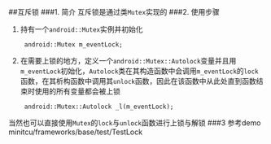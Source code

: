 ##互斥锁
###1. 简介
互斥锁是通过类`Mutex`实现的
###2. 使用步骤
1. 持有一个`android::Mutex`实例并初始化

		android::Mutex m_eventLock;
2. 在需要上锁的地方，定义一个`android::Mutex::Autolock`变量并且用`m_eventLock`初始化，`Autolock`类在其构造函数中会调用`m_eventLock`的`lock`函数，在其析构函数中调用其`unlock`函数，因此在该函数中从此处直到函数结束时使用的所有变量都会被上锁

		android::Mutex::Autolock _l(m_eventLock);
当然也可以直接使用`Mutex`的`lock`与`unlock`函数进行上锁与解锁
###3 参考demo
minitcu/frameworks/base/test/TestLock